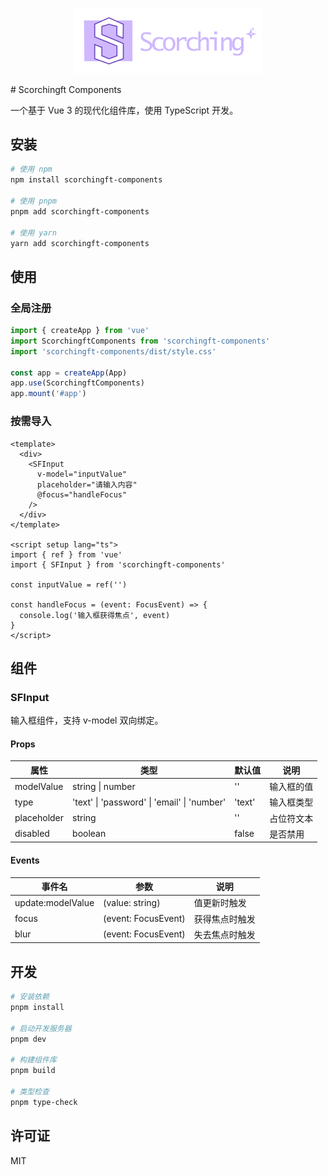 <p align="center">
  <img width="300px" src="/public/ComponetsICON_.png">
</p>
# Scorchingft Components

一个基于 Vue 3 的现代化组件库，使用 TypeScript 开发。

## 安装

```bash
# 使用 npm
npm install scorchingft-components

# 使用 pnpm
pnpm add scorchingft-components

# 使用 yarn
yarn add scorchingft-components
```

## 使用

### 全局注册

```typescript
import { createApp } from 'vue'
import ScorchingftComponents from 'scorchingft-components'
import 'scorchingft-components/dist/style.css'

const app = createApp(App)
app.use(ScorchingftComponents)
app.mount('#app')
```

### 按需导入

```vue
<template>
  <div>
    <SFInput 
      v-model="inputValue" 
      placeholder="请输入内容"
      @focus="handleFocus"
    />
  </div>
</template>

<script setup lang="ts">
import { ref } from 'vue'
import { SFInput } from 'scorchingft-components'

const inputValue = ref('')

const handleFocus = (event: FocusEvent) => {
  console.log('输入框获得焦点', event)
}
</script>
```

## 组件

### SFInput

输入框组件，支持 v-model 双向绑定。

#### Props

| 属性 | 类型 | 默认值 | 说明 |
|------|------|--------|------|
| modelValue | string \| number | '' | 输入框的值 |
| type | 'text' \| 'password' \| 'email' \| 'number' | 'text' | 输入框类型 |
| placeholder | string | '' | 占位符文本 |
| disabled | boolean | false | 是否禁用 |

#### Events

| 事件名 | 参数 | 说明 |
|--------|------|------|
| update:modelValue | (value: string) | 值更新时触发 |
| focus | (event: FocusEvent) | 获得焦点时触发 |
| blur | (event: FocusEvent) | 失去焦点时触发 |

## 开发

```bash
# 安装依赖
pnpm install

# 启动开发服务器
pnpm dev

# 构建组件库
pnpm build

# 类型检查
pnpm type-check
```

## 许可证

MIT

